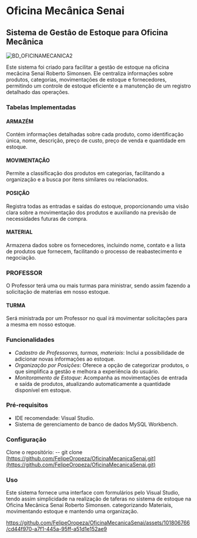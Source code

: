 # Oficina Mecânica Senai

## Sistema de Gestâo de Estoque para Oficina Mecânica
![BD_OFICINAMECANICA2](https://github.com/FelipeOropeza/OficinaMecanicaSenai/assets/151665002/94995890-dd20-48a1-ae43-7acf6fd3f125)

Este sistema foi criado para facilitar a gestâo de estoque na oficina mecâcina Senai Roberto Simonsen. Ele centraliza informações sobre produtos, categorias, movimentações de estoque e  fornecedores, permitindo um controle de estoque eficiente e a manutenção de um  registro detalhado das operações.

### Tabelas Implementadas
#### ARMAZÉM 
Contém informações detalhadas sobre cada produto, como identificação única, 
nome, descrição, preço de custo, preço de venda e quantidade em estoque.
#### MOVIMENTAÇÃO 
Permite a classificação dos produtos em categorias, facilitando a organização e a 
busca por itens similares ou relacionados.
#### POSIÇÃO
Registra todas as entradas e saídas do estoque, proporcionando uma visão clara 
sobre a movimentação dos produtos e auxiliando na previsão de necessidades 
futuras de compra.
#### MATERIAL
Armazena dados sobre os fornecedores, incluindo nome, contato e a lista de produtos 
que fornecem, facilitando o processo de reabastecimento e negociação.
### PROFESSOR  
O Professor terá uma ou mais turmas para ministrar, sendo assim fazendo a solicitação de materias em nosso estoque.
#### TURMA
Será ministrada por um Professor no qual irá movimentar solicitações para a mesma em nosso estoque.  

### Funcionalidades
- *Cadastro de Professorres, turmas, materiais*: Inclui a possibilidade de adicionar novas informações ao 
estoque.
- *Organização por Posições*: Oferece a opção de categorizar produtos, o que 
simplifica a gestão e melhora a experiência do usuário.
- *Monitoramento de Estoque*: Acompanha as movimentações de entrada e 
saída de produtos, atualizando automaticamente a quantidade disponível em 
estoque.


### Pré-requisitos
- IDE recomendade: Visual Studio.
- Sistema de gerenciamento de banco de dados MySQL Workbench.

### Configuração
Clone o repositório:
-- git clone [https://github.com/FelipeOropeza/OficinaMecanicaSenai.git](https://github.com/FelipeOropeza/OficinaMecanicaSenai.git)
### Uso
Este sistema fornece uma interface com formulários pelo Visual Studio, tendo assim simplicidade na realização de taferas no sistema de estoque na Oficina Mecânica Senai Roberto Simonsen.
categorizando Materiais, movimentando estoque e mantendo uma organização.





https://github.com/FelipeOropeza/OficinaMecanicaSenai/assets/101806766/cd44f970-a7f1-445a-95ff-a51d1e152ae9

